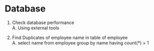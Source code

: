 # Database
1. Check database performance <br>
A. Using external tools

2. Find Duplicates of employee name in table of employee <br>
A. select name from employee
   group by name
   having count(*) > 1

